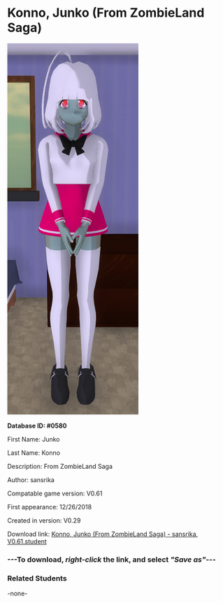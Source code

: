 # Konno, Junko (From ZombieLand Saga)

<img src="../../Files/Images/Konno, Junko (From ZombieLand Saga).png" title="Konno, Junko (From ZombieLand Saga) - sansrika, V0.61">

**Database ID: #0580**

First Name: Junko

Last Name: Konno

Description: From ZombieLand Saga

Author: sansrika

Compatable game version: V0.61

First appearance: 12/26/2018

Created in version: V0.29

Download link: <a href="https://raw.githubusercontent.com/Arbiter1223/Daigaku-Gurashi-Custom-Students/master/Files/Student%20Files/Konno%2C%20Junko%20(From%20ZombieLand%20Saga)%20-%20sansrika%2C%20V0.61.student">Konno, Junko (From ZombieLand Saga) - sansrika, V0.61.student</a>

### ---**To download, _right-click_ the link, and select _"Save as"_**---

### Related Students

-none-
